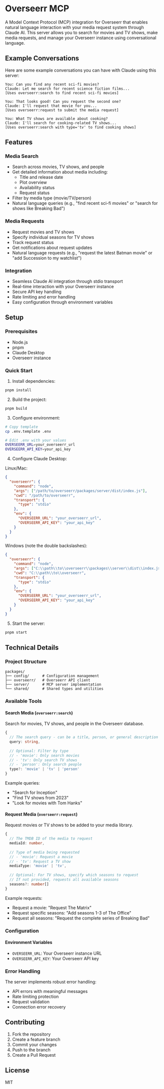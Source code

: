 # Overseerr MCP

A Model Context Protocol (MCP) integration for Overseerr that enables natural language interaction with your media request system through Claude AI. This server allows you to search for movies and TV shows, make media requests, and manage your Overseerr instance using conversational language.

## Example Conversations

Here are some example conversations you can have with Claude using this server:

```
You: Can you find any recent sci-fi movies?
Claude: Let me search for recent science fiction films...
[Uses overseerr:search to find recent sci-fi movies]

You: That looks good! Can you request the second one?
Claude: I'll request that movie for you...
[Uses overseerr:request to submit the media request]

You: What TV shows are available about cooking?
Claude: I'll search for cooking-related TV shows...
[Uses overseerr:search with type='tv' to find cooking shows]
```

## Features

### Media Search
- Search across movies, TV shows, and people
- Get detailed information about media including:
  - Title and release date
  - Plot overview
  - Availability status
  - Request status
- Filter by media type (movie/TV/person)
- Natural language queries (e.g., "find recent sci-fi movies" or "search for shows like Breaking Bad")

### Media Requests
- Request movies and TV shows
- Specify individual seasons for TV shows
- Track request status
- Get notifications about request updates
- Natural language requests (e.g., "request the latest Batman movie" or "add Succession to my watchlist")

### Integration
- Seamless Claude AI integration through stdio transport
- Real-time interaction with your Overseerr instance
- Secure API key handling
- Rate limiting and error handling
- Easy configuration through environment variables

## Setup

### Prerequisites
- Node.js
- pnpm
- Claude Desktop
- Overseerr instance

### Quick Start

1. Install dependencies:
```bash
pnpm install
```

2. Build the project:
```bash
pnpm build
```

3. Configure environment:
```bash
# Copy template
cp .env.template .env

# Edit .env with your values
OVERSEERR_URL=your_overseerr_url
OVERSEERR_API_KEY=your_api_key
```

4. Configure Claude Desktop:

Linux/Mac:
```json
{
  "overseerr": {
    "command": "node",
    "args": ["/path/to/overseerr/packages/server/dist/index.js"],
    "cwd": "/path/to/overseerr",
    "transport": {
      "type": "stdio"
    },
    "env": {
      "OVERSEERR_URL": "your_overseerr_url",
      "OVERSEERR_API_KEY": "your_api_key"
    }
  }
}
```

Windows (note the double backslashes):
```json
{
  "overseerr": {
    "command": "node",
    "args": ["C:\\path\\to\\overseerr\\packages\\server\\dist\\index.js"],
    "cwd": "C:\\path\\to\\overseerr",
    "transport": {
      "type": "stdio"
    },
    "env": {
      "OVERSEERR_URL": "your_overseerr_url",
      "OVERSEERR_API_KEY": "your_api_key"
    }
  }
}
```

5. Start the server:
```bash
pnpm start
```

## Technical Details

### Project Structure
```
packages/
├── config/      # Configuration management
├── overseerr/   # Overseerr API client
├── server/      # MCP server implementation
└── shared/      # Shared types and utilities
```

### Available Tools

#### Search Media (`overseerr:search`)
Search for movies, TV shows, and people in the Overseerr database.

```typescript
{
  // The search query - can be a title, person, or general description
  query: string,
  
  // Optional: Filter by type
  // - 'movie': Only search movies
  // - 'tv': Only search TV shows
  // - 'person': Only search people
  type?: 'movie' | 'tv' | 'person'
}
```

Example queries:
- "Search for Inception"
- "Find TV shows from 2023"
- "Look for movies with Tom Hanks"

#### Request Media (`overseerr:request`)
Request movies or TV shows to be added to your media library.

```typescript
{
  // The TMDB ID of the media to request
  mediaId: number,
  
  // Type of media being requested
  // - 'movie': Request a movie
  // - 'tv': Request a TV show
  mediaType: 'movie' | 'tv',
  
  // Optional: For TV shows, specify which seasons to request
  // If not provided, requests all available seasons
  seasons?: number[]
}
```

Example requests:
- Request a movie: "Request The Matrix"
- Request specific seasons: "Add seasons 1-3 of The Office"
- Request all seasons: "Request the complete series of Breaking Bad"

### Configuration

#### Environment Variables
- `OVERSEERR_URL`: Your Overseerr instance URL
- `OVERSEERR_API_KEY`: Your Overseerr API key

### Error Handling
The server implements robust error handling:
- API errors with meaningful messages
- Rate limiting protection
- Request validation
- Connection error recovery

## Contributing

1. Fork the repository
2. Create a feature branch
3. Commit your changes
4. Push to the branch
5. Create a Pull Request

## License

MIT 